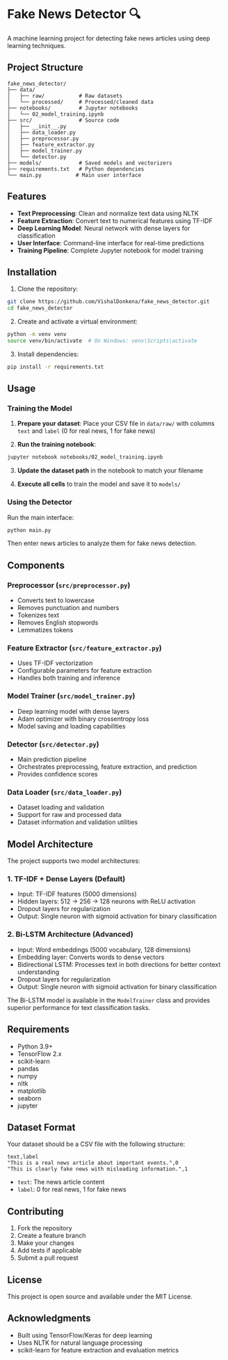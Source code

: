# Fake News Detector 🔍

A machine learning project for detecting fake news articles using deep learning techniques.

## Project Structure

```
fake_news_detector/
├── data/
│   ├── raw/           # Raw datasets
│   └── processed/     # Processed/cleaned data
├── notebooks/         # Jupyter notebooks
│   └── 02_model_training.ipynb
├── src/               # Source code
│   ├── __init__.py
│   ├── data_loader.py
│   ├── preprocessor.py
│   ├── feature_extractor.py
│   ├── model_trainer.py
│   └── detector.py
├── models/            # Saved models and vectorizers
├── requirements.txt   # Python dependencies
└── main.py           # Main user interface
```

## Features

- **Text Preprocessing**: Clean and normalize text data using NLTK
- **Feature Extraction**: Convert text to numerical features using TF-IDF
- **Deep Learning Model**: Neural network with dense layers for classification
- **User Interface**: Command-line interface for real-time predictions
- **Training Pipeline**: Complete Jupyter notebook for model training

## Installation

1. Clone the repository:
```bash
git clone https://github.com/VishalDonkena/fake_news_detector.git
cd fake_news_detector
```

2. Create and activate a virtual environment:
```bash
python -m venv venv
source venv/bin/activate  # On Windows: venv\Scripts\activate
```

3. Install dependencies:
```bash
pip install -r requirements.txt
```

## Usage

### Training the Model

1. **Prepare your dataset**: Place your CSV file in `data/raw/` with columns `text` and `label` (0 for real news, 1 for fake news)

2. **Run the training notebook**:
```bash
jupyter notebook notebooks/02_model_training.ipynb
```

3. **Update the dataset path** in the notebook to match your filename

4. **Execute all cells** to train the model and save it to `models/`

### Using the Detector

Run the main interface:
```bash
python main.py
```

Then enter news articles to analyze them for fake news detection.

## Components

### Preprocessor (`src/preprocessor.py`)
- Converts text to lowercase
- Removes punctuation and numbers
- Tokenizes text
- Removes English stopwords
- Lemmatizes tokens

### Feature Extractor (`src/feature_extractor.py`)
- Uses TF-IDF vectorization
- Configurable parameters for feature extraction
- Handles both training and inference

### Model Trainer (`src/model_trainer.py`)
- Deep learning model with dense layers
- Adam optimizer with binary crossentropy loss
- Model saving and loading capabilities

### Detector (`src/detector.py`)
- Main prediction pipeline
- Orchestrates preprocessing, feature extraction, and prediction
- Provides confidence scores

### Data Loader (`src/data_loader.py`)
- Dataset loading and validation
- Support for raw and processed data
- Dataset information and validation utilities

## Model Architecture

The project supports two model architectures:

### 1. TF-IDF + Dense Layers (Default)
- Input: TF-IDF features (5000 dimensions)
- Hidden layers: 512 → 256 → 128 neurons with ReLU activation
- Dropout layers for regularization
- Output: Single neuron with sigmoid activation for binary classification

### 2. Bi-LSTM Architecture (Advanced)
- Input: Word embeddings (5000 vocabulary, 128 dimensions)
- Embedding layer: Converts words to dense vectors
- Bidirectional LSTM: Processes text in both directions for better context understanding
- Dropout layers for regularization
- Output: Single neuron with sigmoid activation for binary classification

The Bi-LSTM model is available in the `ModelTrainer` class and provides superior performance for text classification tasks.

## Requirements

- Python 3.9+
- TensorFlow 2.x
- scikit-learn
- pandas
- numpy
- nltk
- matplotlib
- seaborn
- jupyter

## Dataset Format

Your dataset should be a CSV file with the following structure:

```csv
text,label
"This is a real news article about important events.",0
"This is clearly fake news with misleading information.",1
```

- `text`: The news article content
- `label`: 0 for real news, 1 for fake news

## Contributing

1. Fork the repository
2. Create a feature branch
3. Make your changes
4. Add tests if applicable
5. Submit a pull request

## License

This project is open source and available under the MIT License.

## Acknowledgments

- Built using TensorFlow/Keras for deep learning
- Uses NLTK for natural language processing
- scikit-learn for feature extraction and evaluation metrics
